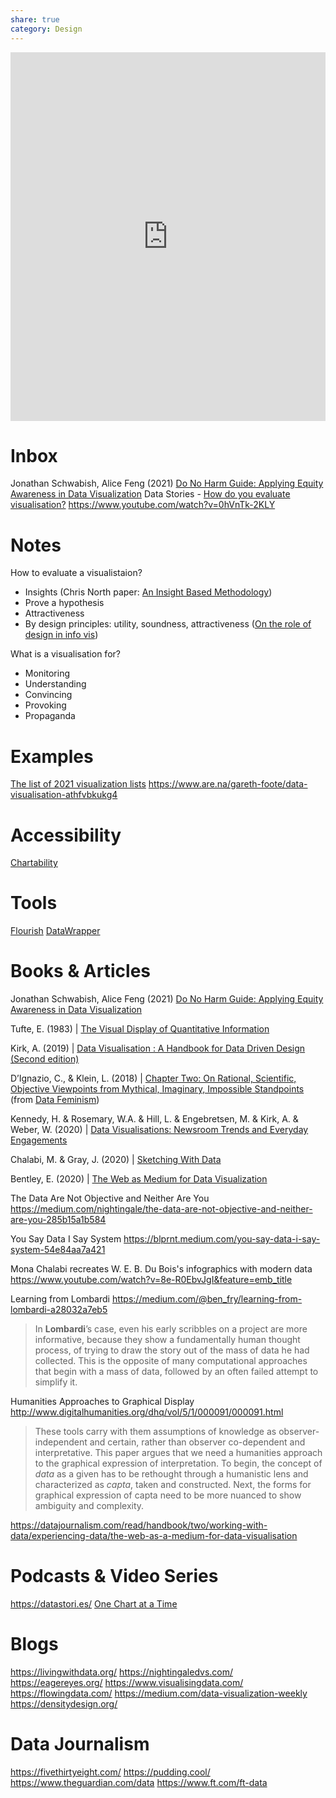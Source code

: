 ```yaml
---
share: true
category: Design
---
```




<iframe style="border:none;" width="100%" height="590" src="https://www.are.na/gareth-foote/data-visualisation-resources/embed" title="Gareth Foote’s Are.na channel “Data Visualisation Resources”"></iframe>


# Inbox
Jonathan Schwabish, Alice Feng (2021) [Do No Harm Guide: Applying Equity Awareness in Data Visualization](https://www.urban.org/research/publication/do-no-harm-guide-applying-equity-awareness-data-visualization)
Data Stories - [How do you evaluate visualisation?](http://datastori.es/episode-3-vis-evaluation/#t=6:24.054)
https://www.youtube.com/watch?v=0hVnTk-2KLY

# Notes

How to evaluate a visualistaion?
- Insights (Chris North paper: [An Insight Based Methodology](http://infovis.cs.vt.edu/oldsite/papers/TVCG-insight.pdf))
- Prove a hypothesis
- Attractiveness
- By design principles: utility, soundness, attractiveness ([On the role of design in info vis](http://journals.sagepub.com/doi/abs/10.1177/1473871611415996?journalCode=ivia))

What is a visualisation for?
- Monitoring
- Understanding
- Convincing
- Provoking
- Propaganda


# Examples

[The list of 2021 visualization lists](https://www.maartenlambrechts.com/2021/12/29/the-list-of-2021-visualization-lists.html)
https://www.are.na/gareth-foote/data-visualisation-athfvbkukg4

# Accessibility
[Chartability](https://chartability.fizz.studio/)
# Tools

[Flourish](https://flourish.studio/) 
[DataWrapper](https://www.datawrapper.de/) 

# Books & Articles

Jonathan Schwabish, Alice Feng (2021) [Do No Harm Guide: Applying Equity Awareness in Data Visualization](https://www.urban.org/research/publication/do-no-harm-guide-applying-equity-awareness-data-visualization)

Tufte, E. (1983) | [The Visual Display of Quantitative Information](https://libsearch.arts.ac.uk/cgi-bin/koha/opac-detail.pl?biblionumber=90479&query_desc=kw%2Cwrdl%3A%20The%20Visual%20Display%20of%20Quantitative%20Information)

Kirk, A. (2019) | [Data Visualisation : A Handbook for Data Driven Design (Second edition)](https://libsearch.arts.ac.uk/cgi-bin/koha/opac-detail.pl?biblionumber=1385753&query_desc=kw%2Cwrdl%3A%20kirk%20visualisation)

D’Ignazio, C., & Klein, L. (2018) | [Chapter Two: On Rational, Scientific, Objective Viewpoints from Mythical, Imaginary, Impossible Standpoints](https://data-feminism.mitpress.mit.edu/pub/5evfe9yd/release/5) (from [Data Feminism](https://data-feminism.mitpress.mit.edu/))

Kennedy, H. & Rosemary, W.A. & Hill, L. & Engebretsen, M. & Kirk, A. & Weber, W. (2020) | [Data Visualisations: Newsroom Trends and Everyday Engagements](https://datajournalism.com/read/handbook/two/working-with-data/data-journalism-whats-feminism-got-to-do-with-it)

Chalabi, M. & Gray, J. (2020) | [Sketching With Data](https://datajournalism.com/read/handbook/two/working-with-data/experiencing-data/the-web-as-a-medium-for-data-visualisation)

Bentley, E. (2020) | [The Web as Medium for Data Visualization](https://datajournalism.com/read/handbook/two/working-with-data/experiencing-data/developments-in-the-field-of-news-graphics)

The Data Are Not Objective and Neither Are You
https://medium.com/nightingale/the-data-are-not-objective-and-neither-are-you-285b15a1b584

You Say Data I Say System
https://blprnt.medium.com/you-say-data-i-say-system-54e84aa7a421

Mona Chalabi recreates W. E. B. Du Bois's infographics with modern data
https://www.youtube.com/watch?v=8e-R0EbvJgI&feature=emb_title

Learning from Lombardi
https://medium.com/@ben_fry/learning-from-lombardi-a28032a7eb5
> In **Lombardi**’s case, even his early scribbles on a project are more informative, because they show a fundamentally human thought process, of trying to draw the story out of the mass of data he had collected. This is the opposite of many computational approaches that begin with a mass of data, followed by an often failed attempt to simplify it.

Humanities Approaches to Graphical Display
http://www.digitalhumanities.org/dhq/vol/5/1/000091/000091.html
> These tools carry with them assumptions of knowledge as observer-independent and certain, rather than observer co-dependent and interpretative. This paper argues that we need a humanities approach to the graphical expression of interpretation. To begin, the concept of _data_ as a given has to be rethought through a humanistic lens and characterized as _capta_, taken and constructed. Next, the forms for graphical expression of capta need to be more nuanced to show ambiguity and complexity.

https://datajournalism.com/read/handbook/two/working-with-data/experiencing-data/the-web-as-a-medium-for-data-visualisation

# Podcasts & Video Series
https://datastori.es/
[One Chart at a Time](https://www.youtube.com/watch?v=gFFj22kjlZk)

# Blogs
https://livingwithdata.org/
https://nightingaledvs.com/
https://eagereyes.org/
https://www.visualisingdata.com/
https://flowingdata.com/
https://medium.com/data-visualization-weekly
https://densitydesign.org/

# Data Journalism
https://fivethirtyeight.com/
https://pudding.cool/
https://www.theguardian.com/data
https://www.ft.com/ft-data

